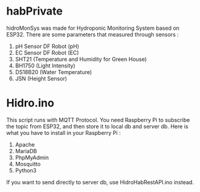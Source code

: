 # habPrivate
hidroMonSys was made for Hydroponic Monitoring System based on ESP32. There are some parameters that measured through sensors :
1. pH Sensor DF Robot (pH)
2. EC Sensor DF Robot (EC)
3. SHT21 (Temperature and Humidity for Green House)
4. BH1750 (Light Intensity)
5. DS18B20 (Water Temperature)
6. JSN (Height Sensor)

# Hidro.ino
This script runs with MQTT Protocol. You need Raspberry Pi to subscribe the topic from ESP32, and then store it to local db and server db.
Here is what you have to install in your Raspberry Pi :
1. Apache
2. MariaDB
3. PhpMyAdmin
4. Mosquitto
5. Python3

If you want to send directly to server db, use HidroHabRestAPI.ino instead.
